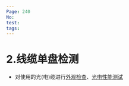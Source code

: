 ```yaml
---
Page: 240
No: 
test: 
tags: 
---
```

# 2.线缆单盘检测
- 对使用的光(电)缆进行[外观检查](/2.施工技术/5.线路工程/1.通用技术/2.（光缆）单盘检验/#外观检查)、[光电性能测试](/2.施工技术/5.线路工程/1.通用技术/2.（光缆）单盘检验/#光电性能检验)
